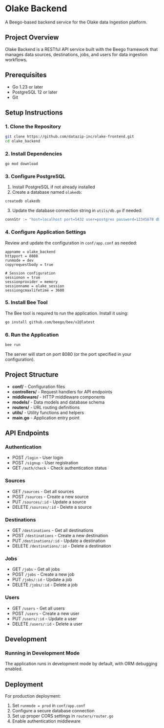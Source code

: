 # Olake Backend

A Beego-based backend service for the Olake data Ingestion platform.

## Project Overview

Olake Backend is a RESTful API service built with the Beego framework that manages data sources, destinations, jobs, and users for data ingestion workflows.

## Prerequisites

- Go 1.23 or later
- PostgreSQL 12 or later
- Git

## Setup Instructions

### 1. Clone the Repository

```bash
git clone https://github.com/datazip-inc/olake-frontend.git
cd olake_backend
```

### 2. Install Dependencies

```bash
go mod download
```

### 3. Configure PostgreSQL

1. Install PostgreSQL if not already installed
2. Create a database named `olakedb`:

```bash
createdb olakedb
```

3. Update the database connection string in `utils/db.go` if needed:

```go
connStr := "host=localhost port=5432 user=postgres password=12345678 dbname=olakedb sslmode=disable"
```

### 4. Configure Application Settings

Review and update the configuration in `conf/app.conf` as needed:

```
appname = olake_backend
httpport = 8080
runmode = dev
copyrequestbody = true

# Session configuration
sessionon = true
sessionprovider = memory
sessionname = olake_session
sessiongcmaxlifetime = 3600
```

### 5. Install Bee Tool

The Bee tool is required to run the application. Install it using:

```bash
go install github.com/beego/bee/v2@latest
```

### 6. Run the Application

```bash
bee run
```

The server will start on port 8080 (or the port specified in your configuration).

## Project Structure

- **conf/** - Configuration files
- **controllers/** - Request handlers for API endpoints
- **middleware/** - HTTP middleware components
- **models/** - Data models and database schema
- **routers/** - URL routing definitions
- **utils/** - Utility functions and helpers
- **main.go** - Application entry point

## API Endpoints

### Authentication

- POST `/login` - User login
- POST `/signup` - User registration
- GET `/auth/check` - Check authentication status

### Sources

- GET `/sources` - Get all sources
- POST `/sources` - Create a new source
- PUT `/sources/:id` - Update a source
- DELETE `/sources/:id` - Delete a source

### Destinations

- GET `/destinations` - Get all destinations
- POST `/destinations` - Create a new destination
- PUT `/destinations/:id` - Update a destination
- DELETE `/destinations/:id` - Delete a destination

### Jobs

- GET `/jobs` - Get all jobs
- POST `/jobs` - Create a new job
- PUT `/jobs/:id` - Update a job
- DELETE `/jobs/:id` - Delete a job

### Users

- GET `/users` - Get all users
- POST `/users` - Create a new user
- PUT `/users/:id` - Update a user
- DELETE `/users/:id` - Delete a user

## Development

### Running in Development Mode

The application runs in development mode by default, with ORM debugging enabled.

## Deployment

For production deployment:

1. Set `runmode = prod` in `conf/app.conf`
2. Configure a secure database connection
3. Set up proper CORS settings in `routers/router.go`
4. Enable authentication middleware
